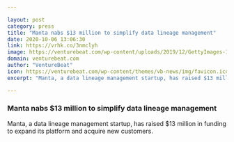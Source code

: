```yaml
---

layout: post
category: press
title: "Manta nabs $13 million to simplify data lineage management"
date: 2020-10-06 13:06:30
link: https://vrhk.co/3nmclyh
image: https://venturebeat.com/wp-content/uploads/2019/12/GettyImages-1134020821-e1587048223491.jpg?w=1200&strip=all
domain: venturebeat.com
author: "VentureBeat"
icon: https://venturebeat.com/wp-content/themes/vb-news/img/favicon.ico
excerpt: "Manta, a data lineage management startup, has raised $13 million in funding to expand its platform and acquire new customers."

---
```


### Manta nabs $13 million to simplify data lineage management

Manta, a data lineage management startup, has raised $13 million in funding to expand its platform and acquire new customers.